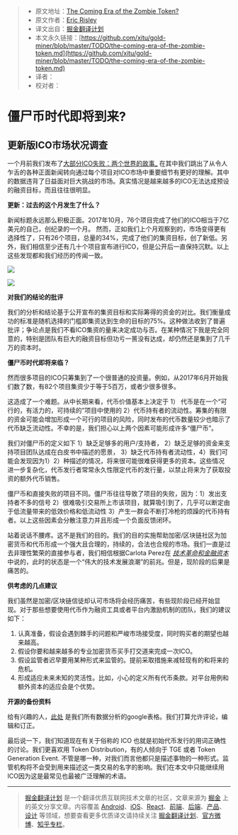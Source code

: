 > * 原文地址：[The Coming Era of the Zombie Token?](https://hackernoon.com/the-coming-era-of-the-zombie-token-707350b34b42)
> * 原文作者：[Eric Risley](https://hackernoon.com/@ericrisley_83384?source=post_header_lockup)
> * 译文出自：[掘金翻译计划](https://github.com/xitu/gold-miner)
> * 本文永久链接：[https://github.com/xitu/gold-miner/blob/master/TODO/the-coming-era-of-the-zombie-token.md](https://github.com/xitu/gold-miner/blob/master/TODO/the-coming-era-of-the-zombie-token.md)
> * 译者：
> * 校对者：

# 僵尸币时代即将到来?

## 更新版ICO市场状况调查

一个月前我们发布了[大部分ICO失败：两个世界的故事_](https://hackernoon.com/most-icos-fail-tale-of-two-worlds-d1ab7625ff66) 在其中我们跳出了从令人乍舌的各种正面新闻转向通过每个项目对ICO市场中重要细节有更好的理解。其中的数据违背了日益面对巨大挑战的市场。真实情况是越来越多的ICO无法达成预设的融资目标，而且往往很明显。

**更新：过去的这个月发生了什么？**

新闻标题永远那么积极正面。2017年10月，76个项目完成了他们的ICO相当于7亿美元的自己，创纪录的一个月。 然而，正如我们上个月观察到的，市场变得更有选择性了，只有26个项目，总量的34%，完成了他们的集资目标，创了新低。另外，我们相信至少还有几十个项目宣布进行ICO，但是公开后一直保持沉默。以上这些发现都和我们经历的传闻一致。

![](https://cdn-images-1.medium.com/max/800/1*_AKom5HbpQqTMd2yfdNJAw.jpeg)

![](https://cdn-images-1.medium.com/max/800/1*E5p90fkjOxczb-8rQxgE2w.jpeg)

**对我们的结论的批评**

我们的分析和结论基于公开宣布的集资目标和实际筹得的资金的对比。我们衡量成功的标准是随机选择的门槛即集资达到生命的目标的75%。这种做法收到了普遍批评；争论点是我们不看ICO集资的量来决定成功与否。在某种情况下我是完全同意的，特别是团队有巨大的融资目标但功亏一篑没有达成，却仍然还是集到了几千万的资本时。

**僵尸币时代即将来临？**

然而很多项目的ICO只筹集到了一个很普通的投资量。例如，从2017年6月开始我们数了数，有82个项目集资少于等于5百万，或者少很多很多。

这造成了一个难题。从中长期来看，代币价值基本上决定于 1） 代币是在一个“可行的，有活力的，可持续的”项目中使用的 2）代币持有者的流动性。筹集的有限的资金可能会增加形成一个可行的项目的风险，同时发布的代币数量较少也暗示了代币缺乏流动性。不幸的是，我们担心以上两个因素可能形成许多“僵尸币”。

我们对僵尸币的定义如下 1）缺乏足够多的用户/支持者， 2）缺乏足够的资金来支持项目团队达成在白皮书中描述的愿景， 3）缺乏代币持有者流动性，4）我们可能会发现因为1）2）种描述的情况，将来很可能很难获得更多的资本。这些情况进一步复杂化，代币发行者常常永久性限定代币的发行量，以禁止将来为了获取投资的额外代币销售。

僵尸币和直接失败的项目不同。僵尸币往往导致了项目的失败，因为：1）发出支持者不多的信号 2）很难吸引交易所上市该项目，就算吸引到了，几乎可以断定由于低流量带来的低效价格和低流动性 3）产生一群会不断打冷枪的烦躁的代币持有者。以上这些因素会分散注意力并且形成一个负面反馈闭环。

站着说话不腰疼。这不是我们的目的。我们的目的实施帮助加密/区块链社区为加密货币和代币形成一个强大且合理的，持续的，合法也合规的市场。我们一直是过去非理性繁荣的直接参与者，我们相信根据Carlota Perez在 [_技术革命和金融资本_](https://www.amazon.com/Technological-Revolutions-Financial-Capital-Dynamics/dp/1843763311) 中说的，此时的状态是一个“伟大的技术发展浪潮”的前兆。但是，现阶段的后果是痛苦的。

**供考虑的几点建议**

我们虽然是加密/区块链信徒却认可市场将会经历痛苦，有些现阶段已经开始显现。对于那些想要使用代币作为融资工具或者平台内激励机制的团队，我们的建议如下：

1. 认真准备，假设会遇到棘手的问题和严峻市场接受度，同时购买者的期望也越来越高。
2. 假设你要和越来越多的专业加密货币买手打交道来完成一次ICO。
3. 假设监管者迟早要用某种形式来监管的。提前采取措施来减轻现有的和将来的危机。
4. 形成适应未来未知的灵活性。比如，小心的定义所有代币条款。对平台用例和额外资本的适应会是个优势。

**开源的备份资料**

给有兴趣的人，[此处](https://docs.google.com/spreadsheets/d/1cpDOY_AnbO9UiUIDde7CagHzfOTDHVw4l927_7sdKSw/edit?usp=sharing) 是我们所有数据分析的google表格。我们打算允许评论，编辑和订正。

最后说一下，我们知道现在有关于俗称的 ICO 也就是初始代币发行的用词正确性的讨论。我们更喜欢用 Token Distribution，有的人倾向于 TGE 或者 Token Generation Event. 不管是哪一种，对我们而言他都只是描述事物的一种形式。监管机构将不会受到用来描述这一类交易的名字的影响。我们在本文中只能继续用ICO因为这是最常见也最被广泛理解的术语。


---

> [掘金翻译计划](https://github.com/xitu/gold-miner) 是一个翻译优质互联网技术文章的社区，文章来源为 [掘金](https://juejin.im) 上的英文分享文章。内容覆盖 [Android](https://github.com/xitu/gold-miner#android)、[iOS](https://github.com/xitu/gold-miner#ios)、[React](https://github.com/xitu/gold-miner#react)、[前端](https://github.com/xitu/gold-miner#前端)、[后端](https://github.com/xitu/gold-miner#后端)、[产品](https://github.com/xitu/gold-miner#产品)、[设计](https://github.com/xitu/gold-miner#设计) 等领域，想要查看更多优质译文请持续关注 [掘金翻译计划](https://github.com/xitu/gold-miner)、[官方微博](http://weibo.com/juejinfanyi)、[知乎专栏](https://zhuanlan.zhihu.com/juejinfanyi)。
